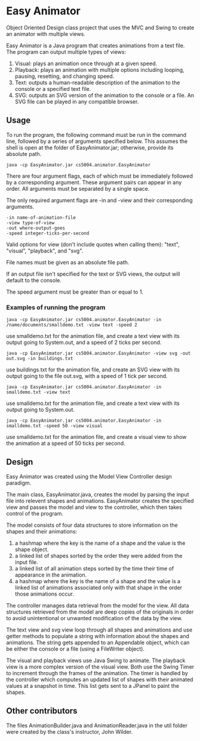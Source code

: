 # Easy Animator
Object Oriented Design class project that uses the MVC and Swing to create an animator with multiple views.

Easy Animator is a Java program that creates animations from a text file. The program can output multiple types of views:
1) Visual: plays an animation once through at a given speed.
2) Playback: plays an animation with multiple options including looping, pausing, resetting, and changing speed.
3) Text: outputs a human-readable description of the animation to the console or a specified text file.
4) SVG: outputs an SVG version of the animation to the console or a file. An SVG file can be played in any compatible browser.

## Usage
To run the program, the following command must be run in the command line, followed by a series of arguments specified below. This assumes the shell is open at the folder of EasyAnimator.jar; otherwise, provide its absolute path.
```
java -cp EasyAnimator.jar cs5004.animator.EasyAnimator
```
There are four argument flags, each of which must be immediately followed by a corresponding argument. These argument pairs can appear in any order. All arguments must be separated by a single space. 

The only required argument flags are -in and -view and their corresponding arguments. 

```
-in name-of-animation-file
-view type-of-view
-out where-output-goes
-speed integer-ticks-per-second
```
Valid options for view (don't include quotes when calling them): "text", "visual", "playback", and "svg".

File names must be given as an absolute file path.

If an output file isn't specified for the text or SVG views, the output will default to the console.

The speed argument must be greater than or equal to 1.


### Examples of running the program
```
java -cp EasyAnimator.jar cs5004.animator.EasyAnimator -in /name/documents/smalldemo.txt -view text -speed 2
```
use smalldemo.txt for the animation file, and create a text view with its output going to System.out, and a speed of 2 ticks per second.
```
java -cp EasyAnimator.jar cs5004.animator.EasyAnimator -view svg -out out.svg -in buildings.txt
```
use buildings.txt for the animation file, and create an SVG view with its output going to the file out.svg, with a speed of 1 tick per second.
```
java -cp EasyAnimator.jar cs5004.animator.EasyAnimator -in smalldemo.txt -view text
```
use smalldemo.txt for the animation file, and create a text view with its output going to System.out.
```
java -cp EasyAnimator.jar cs5004.animator.EasyAnimator -in smalldemo.txt -speed 50 -view visual
```
use smalldemo.txt for the animation file, and create a visual view to show the animation at a speed of 50 ticks per second.

## Design
Easy Animator was created using the Model View Controller design paradigm.

The main class, EasyAnimator.java, creates the model by parsing the input file into relevent shapes and animations. EasyAnimator creates the specified view and passes the model and view to the controller, which then takes control of the program.

The model consists of four data structures to store information on the shapes and their animations:
1) a hashmap where the key is the name of a shape and the value is the shape object. 
2) a linked list of shapes sorted by the order they were added from the input file.
3) a linked list of all animation steps sorted by the time their time of appearance in the animation.
4) a hashmap where the key is the name of a shape and the value is a linked list of animations associated only with that shape in the order those animations occur.

The controller manages data retrieval from the model for the view. All data structures retrieved from the model are deep copies of the originals in order to avoid unintentional or unwanted modification of the data by the view.

The text view and svg view loop through all shapes and animations and use getter methods to populate a string with information about the shapes and animations. The string gets appended to an Appendable object, which can be either the console or a file (using a FileWriter object).

The visual and playback views use Java Swing to animate. The playback view is a more complex version of the visual view. Both use the Swing Timer to increment through the frames of the animation. The timer is handled by the controller which computes an updated list of shapes with their animated values at a snapshot in time. This list gets sent to a JPanel to paint the shapes.

## Other contributors
The files AnimationBuilder.java and AnimationReader.java in the util folder were created by the class's instructor, John Wilder.
